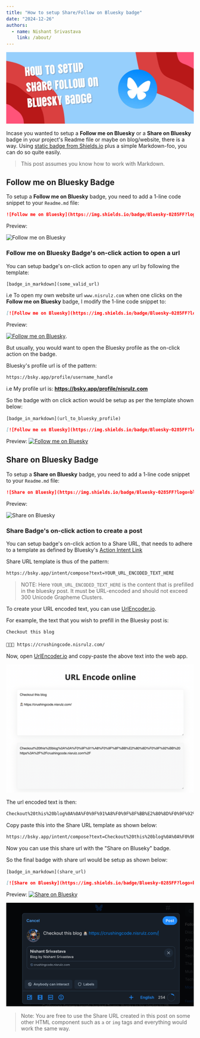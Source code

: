 ```yaml
---
title: "How to setup Share/Follow on Bluesky badge"
date: "2024-12-26"
authors:
  - name: Nishant Srivastava
    link: /about/
---
```


![Banner](header.jpg)

Incase you wanted to setup a **Follow me on Bluesky** or a **Share on Bluesky** badge in your project's Readme file or maybe on blog/website, there is a way. Using [static badge from Shields.io](https://shields.io/badges/static-badge) plus a simple Markdown-foo, you can do so quite easily.

<!--more-->

> This post assumes you know how to work with Markdown.

## Follow me on Bluesky Badge

To setup a **Follow me on Bluesky** badge, you need to add a 1-line code snippet to your `Readme.md` file:

```md {filename="Markdown"}
![Follow me on Bluesky](https://img.shields.io/badge/Bluesky-0285FF?logo=bluesky&logoColor=fff&label=Follow%20me%20on&color=0285FF)
```

Preview:

![Follow me on Bluesky](https://img.shields.io/badge/Bluesky-0285FF?logo=bluesky&logoColor=fff&label=Follow%20me%20on&color=0285FF)

### Follow me on Bluesky Badge's on-click action to open a url

You can setup badge's on-click action to open any url by following the template:

```txt
[badge_in_markdown](some_valid_url)
```

i.e To open my own website url `www.nisrulz.com` when one clicks on the **Follow me on Bluesky** badge, I modify the 1-line code snippet to:

```md {filename="Markdown"}
[![Follow me on Bluesky](https://img.shields.io/badge/Bluesky-0285FF?logo=bluesky&logoColor=fff&label=Follow%20me%20on&color=0285FF)](https:www.nisrulz.com)
```

Preview:

[![Follow me on Bluesky](https://img.shields.io/badge/Bluesky-0285FF?logo=bluesky&logoColor=fff&label=Follow%20me%20on&color=0285FF)](https:www.nisrulz.com).

But usually, you would want to open the Bluesky profile as the on-click action on the badge.

Bluesky's profile url is of the pattern:

```txt
https://bsky.app/profile/username_handle
```

i.e My profile url is: **https://bsky.app/profile/nisrulz.com**

So the badge with on click action would be setup as per the template shown below:

`[badge_in_markdown](url_to_bluesky_profile)`

```md {filename="Markdown"}
[![Follow me on Bluesky](https://img.shields.io/badge/Bluesky-0285FF?logo=bluesky&logoColor=fff&label=Follow%20me%20on&color=0285FF)](https://bsky.app/profile/nisrulz.com)
```

Preview: [![Follow me on Bluesky](https://img.shields.io/badge/Bluesky-0285FF?logo=bluesky&logoColor=fff&label=Follow%20me%20on&color=0285FF)](https://bsky.app/profile/nisrulz.com)

## Share on Bluesky Badge

To setup a **Share on Bluesky** badge, you need to add a 1-line code snippet to your `Readme.md` file:

```md {filename="Markdown"}
![Share on Bluesky](https://img.shields.io/badge/Bluesky-0285FF?logo=bluesky&logoColor=fff&label=Share%20on&color=0285FF)
```

Preview:

![Share on Bluesky](https://img.shields.io/badge/Bluesky-0285FF?logo=bluesky&logoColor=fff&label=Share%20on&color=0285FF)

### Share Badge's on-click action to create a post

You can setup badge's on-click action to a Share URL, that needs to adhere to a template as defined by Bluesky's [Action Intent Link](https://docs.bsky.app/docs/advanced-guides/intent-links)

Share URL template is thus of the pattern:

```txt
https://bsky.app/intent/compose?text=YOUR_URL_ENCODED_TEXT_HERE
```

> NOTE: Here `YOUR_URL_ENCODED_TEXT_HERE` is the content that is prefilled in the bluesky post. It must be URL-encoded and should not exceed 300 Unicode Grapheme Clusters.

To create your URL encoded text, you can use [UrlEncoder.io](https://www.urlencoder.io/).

For example, the text that you wish to prefill in the Bluesky post is:

```txt
Checkout this blog

👨🏻‍💻 https://crushingcode.nisrulz.com/
```

Now, open [UrlEncoder.io](https://www.urlencoder.io/) and copy-paste the above text into the web app.

![URL Encode text](url_encode.png)

The url encoded text is then:

```txt
Checkout%20this%20blog%0A%0A%F0%9F%91%A8%F0%9F%8F%BB%E2%80%8D%F0%9F%92%BB%20https%3A%2F%2Fcrushingcode.nisrulz.com%2F
```

Copy paste this into the Share URL template as shown below:

```txt
https://bsky.app/intent/compose?text=Checkout%20this%20blog%0A%0A%F0%9F%91%A8%F0%9F%8F%BB%E2%80%8D%F0%9F%92%BB%20https%3A%2F%2Fcrushingcode.nisrulz.com%2F
```

Now you can use this share url with the "Share on Bluseky" badge.

So the final badge with share url would be setup as shown below:

`[badge_in_markdown](share_url)`

```md {filename="Markdown"}
[![Share on Bluesky](https://img.shields.io/badge/Bluesky-0285FF?logo=bluesky&logoColor=fff&label=Share%20on&color=0285FF)](https://bsky.app/intent/compose?text=Checkout%20this%20blog%0A%0A%F0%9F%91%A8%F0%9F%8F%BB%E2%80%8D%F0%9F%92%BB%20https%3A%2F%2Fcrushingcode.nisrulz.com%2F)
```

Preview: [![Share on Bluesky](https://img.shields.io/badge/Bluesky-0285FF?logo=bluesky&logoColor=fff&label=Share%20on&color=0285FF)](https://bsky.app/intent/compose?text=Checkout%20this%20blog%0A%0A%F0%9F%91%A8%F0%9F%8F%BB%E2%80%8D%F0%9F%92%BB%20https%3A%2F%2Fcrushingcode.nisrulz.com%2F)

![Preview](preview.png)

> Note: You are free to use the Share URL created in this post on some other HTML component such as `a` or `img` tags and everything would work the same way.
